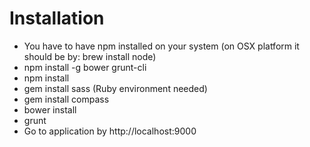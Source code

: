 Installation
==============

- You have to have npm installed on your system (on OSX platform it should be by: brew install node)
- npm install -g bower grunt-cli
- npm install
- gem install sass (Ruby environment needed)
- gem install compass
- bower install
- grunt
- Go to application by http://localhost:9000